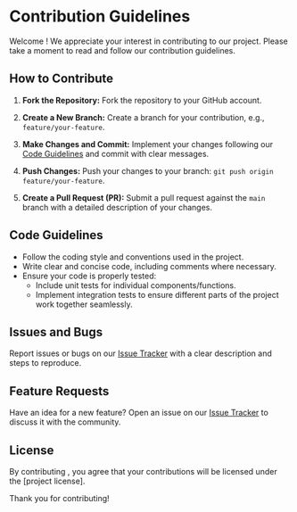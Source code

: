 #  Contribution Guidelines

Welcome ! We appreciate your interest in contributing to our project. Please take a moment to read and follow our contribution guidelines.


## How to Contribute

1. **Fork the Repository:**
   Fork the repository to your GitHub account.

2. **Create a New Branch:**
   Create a branch for your contribution, e.g., `feature/your-feature`.

3. **Make Changes and Commit:**
    Implement your changes following our [Code Guidelines](#code-guidelines) and commit with clear messages.


4. **Push Changes:**
   Push your changes to your branch: `git push origin feature/your-feature`.

5. **Create a Pull Request (PR):**
   Submit a pull request against the `main` branch with a detailed description of your changes.

## Code Guidelines

- Follow the coding style and conventions used in the project.
- Write clear and concise code, including comments where necessary.
- Ensure your code is properly tested:
  - Include unit tests for individual components/functions.
  - Implement integration tests to ensure different parts of the project work together seamlessly.


## Issues and Bugs

Report issues or bugs on our [Issue Tracker](https://github.com/EHB-MCT/portfolio-starter-abdes96/issues) with a clear description and steps to reproduce.

## Feature Requests

Have an idea for a new feature? Open an issue on our [Issue Tracker](https://github.com/EHB-MCT/portfolio-starter-abdes96/issues) to discuss it with the community.



## License

By contributing , you agree that your contributions will be licensed under the [project license].

Thank you for contributing!

